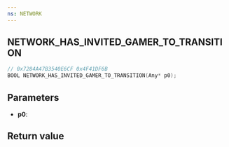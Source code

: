 ```yaml
---
ns: NETWORK
---
```

## NETWORK_HAS_INVITED_GAMER_TO_TRANSITION

```c
// 0x7284A47B3540E6CF 0x4F41DF6B
BOOL NETWORK_HAS_INVITED_GAMER_TO_TRANSITION(Any* p0);
```


## Parameters
* **p0**: 

## Return value
